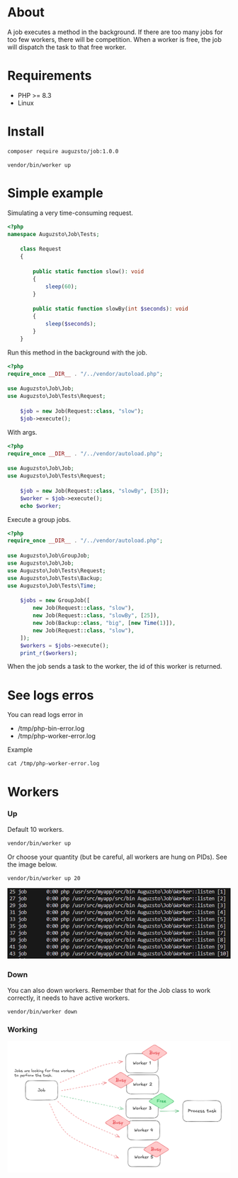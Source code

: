 # About
A job executes a method in the background. If there are too many jobs for too few workers, there will be competition. When a worker is free, the job will dispatch the task to that free worker.

# Requirements
- PHP >= 8.3
- Linux

# Install
```sh
composer require auguzsto/job:1.0.0
```
```
vendor/bin/worker up
```
# Simple example
Simulating a very time-consuming request.
```php
<?php
namespace Auguzsto\Job\Tests;

    class Request 
    {

        public static function slow(): void 
        {
            sleep(60);
        }

        public static function slowBy(int $seconds): void 
        {
            sleep($seconds);
        }
    }
```
Run this method in the background with the job.
```php
<?php
require_once __DIR__ . "/../vendor/autoload.php";

use Auguzsto\Job\Job;
use Auguzsto\Job\Tests\Request;

    $job = new Job(Request::class, "slow");
    $job->execute();
```

With args.
```php
<?php
require_once __DIR__ . "/../vendor/autoload.php";

use Auguzsto\Job\Job;
use Auguzsto\Job\Tests\Request;

    $job = new Job(Request::class, "slowBy", [35]);
    $worker = $job->execute();
    echo $worker;
```
Execute a group jobs.
```php
<?php
require_once __DIR__ . "/../vendor/autoload.php";

use Auguzsto\Job\GroupJob;
use Auguzsto\Job\Job;
use Auguzsto\Job\Tests\Request;
use Auguzsto\Job\Tests\Backup;
use Auguzsto\Job\Tests\Time;

    $jobs = new GroupJob([
        new Job(Request::class, "slow"),
        new Job(Request::class, "slowBy", [25]),
        new Job(Backup::class, "big", [new Time(1)]),
        new Job(Request::class, "slow"),
    ]);
    $workers = $jobs->execute();
    print_r($workers);
```
When the job sends a task to the worker, the id of this worker is returned.

# See logs erros
You can read logs error in 
- /tmp/php-bin-error.log 
- /tmp/php-worker-error.log

Example
```
cat /tmp/php-worker-error.log
```

# Workers
### Up
Default 10 workers.
```sh
vendor/bin/worker up
```
Or choose your quantity (but be careful, all workers are hung on PIDs). See the image below.

```sh
vendor/bin/worker up 20
```

<div style="text-align:center">
<img src="https://github.com/auguzsto/job/blob/1.0.0/images/workers.png?raw=true">
</div>

### Down
You can also down workers. Remember that for the Job class to work correctly, it needs to have active workers.
```
vendor/bin/worker down
```

### Working
<div style="text-align:center">
<img src="https://github.com/auguzsto/job/blob/main/images/design.png?raw=true">
</div>